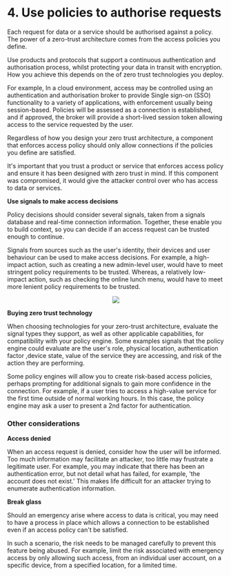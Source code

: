 # 4. Use policies to authorise requests

Each request for data or a service should be authorised against a policy. The power of a zero-trust architecture comes from the access policies you define.

Use products and protocols that support a continuous authentication and authorisation process, whilst protecting your data in transit with encryption. How you achieve this depends on the of zero trust technologies you deploy.

For example, In a cloud environment, access may be controlled using an authentication and authorisation broker to provide Single sign-on (SSO) functionality to a variety of applications, with enforcement usually being session-based. Policies will be assessed as a connection is established, and if approved, the broker will provide a short-lived session token allowing access to the service requested by the user.

Regardless of how you design your zero trust architecture, a component that enforces access policy should only allow connections if the policies you define are satisfied.

It\'s important that you trust a product or service that enforces access policy and ensure it has been designed with zero trust in mind. If this component was compromised, it would give the attacker control over who has access to data or services.

**Use signals to make access decisions**

Policy decisions should consider several signals, taken from a signals database and real-time connection information. Together, these enable you to build context, so you can decide if an access request can be trusted enough to continue.

Signals from sources such as the user's identity, their devices and user behaviour can be used to make access decisions. For example, a high-impact action, such as creating a new admin-level user, would have to meet stringent policy requirements to be trusted. Whereas, a relatively low-impact action, such as checking the online lunch menu, would have to meet more lenient policy requirements to be trusted.

<p align="center">
  <img src="Diagrams/ZT-2.png" />
</p>

**Buying zero trust technology**

When choosing technologies for your zero-trust architecture, evaluate the signal types they support, as well as other applicable capabilities, for compatibility with your policy engine. Some examples signals that the policy engine could evaluate are the user's role, physical location, authentication factor ,device state, value of the service they are accessing, and risk of the action they are performing.

Some policy engines will allow you to create risk-based access policies, perhaps prompting for additional signals to gain more confidence in the connection. For example, if a user tries to access a high-value service for the first time outside of normal working hours. In this case, the policy engine may ask a user to present a 2nd factor for authentication.

### Other considerations

**Access denied**

When an access request is denied, consider how the user will be informed. Too much information may facilitate an attacker, too little may frustrate a legitimate user. For example, you may indicate that there has been an authentication error, but not detail what has failed, for example, 'the account does not exist.' This makes life difficult for an attacker trying to enumerate authentication information.

**Break glass**

Should an emergency arise where access to data is critical, you may need to have a process in place which allows a connection to be established even if an access policy can\'t be satisfied.

In such a scenario, the risk needs to be managed carefully to prevent this feature being abused. For example, limit the risk associated with emergency access by only allowing such access, from an individual user account, on a specific device, from a specified location, for a limited time.
